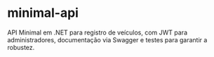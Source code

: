 # minimal-api
API Minimal em .NET para registro de veículos, com JWT para administradores, documentação via Swagger e testes para garantir a robustez.
